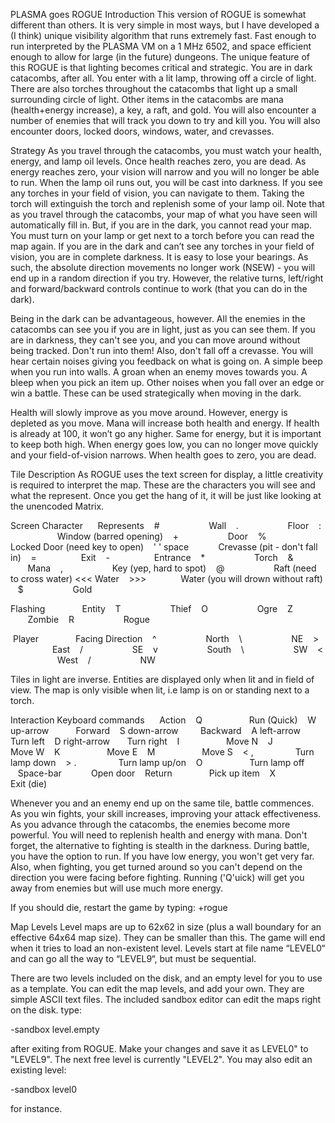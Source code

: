 PLASMA goes ROGUE
Introduction
This version of ROGUE is somewhat different than others. It is very simple in most ways, but I have developed a (I think) unique visibility algorithm that runs extremely fast. Fast enough to run interpreted by the PLASMA VM on a 1 MHz 6502, and space efficient enough to allow for large (in the future) dungeons. The unique feature of this ROGUE is that lighting becomes critical and strategic. You are in dark catacombs, after all. You enter with a lit lamp, throwing off a circle of light. There are also torches throughout the catacombs that light up a small surrounding circle of light. Other items in the catacombs are mana (health+energy increase), a key, a raft, and gold. You will also encounter a number of enemies that will track you down to try and kill you. You will also encounter doors, locked doors, windows, water, and crevasses.

Strategy
As you travel through the catacombs, you must watch your health, energy, and lamp oil levels. Once health reaches zero, you are dead. As energy reaches zero, your vision will narrow and you will no longer be able to run. When the lamp oil runs out, you will be cast into darkness. If you see any torches in your field of vision, you can navigate to them. Taking the torch will extinguish the torch and replenish some of your lamp oil. Note that as you travel through the catacombs, your map of what you have seen will automatically fill in. But, if you are in the dark, you cannot read your map. You must turn on your lamp or get next to a torch before you can read the map again. If you are in the dark and can’t see any torches in your field of vision, you are in complete darkness. It is easy to lose your bearings. As such, the absolute direction movements no longer work (NSEW) - you will end up in a random direction if you try. However, the relative turns, left/right and forward/backward controls continue to work (that you can do in the dark).

Being in the dark can be advantageous, however. All the enemies in the catacombs can see you if you are in light, just as you can see them. If you are in darkness, they can't see you, and you can move around without being tracked. Don't run into them! Also, don't fall off a crevasse. You will hear certain noises giving you feedback on what is going on. A simple beep when you run into walls. A groan when an enemy moves towards you. A bleep when you pick an item up. Other noises when you fall over an edge or win a battle. These can be used strategically when moving in the dark.

Health will slowly improve as you move around. However, energy is depleted as you move. Mana will increase both health and energy. If health is already at 100, it won’t go any higher. Same for energy, but it is important to keep both high. When energy goes low, you can no longer move quickly and your field-of-vision narrows. When health goes to zero, you are dead.

Tile Description
As ROGUE uses the text screen for display, a little creativity is required to interpret the map. These are the characters you will see and what the represent. Once you get the hang of it, it will be just like looking at the unencoded Matrix.

Screen Character      Represents
   #                    Wall
   .                    Floor
   :                    Window (barred opening)
   +                    Door
   %                    Locked Door (need key to open)
   ' ' space            Crevasse (pit - don't fall in)
   =                    Exit
   -                    Entrance
   *                    Torch
   &                    Mana
   ,                    Key (yep, hard to spot)
   @                    Raft (need to cross water)
   <<<                  Water
   >>>                  Water (you will drown without raft)
   $                    Gold

Flashing               Entity
   T                    Thief
   O                    Ogre
   Z                    Zombie
   R                    Rogue

 Player               Facing Direction
   ^                    North
   \                    NE
   >                    East
   /                    SE
   v                    South
   \                    SW
   <                    West
   /                    NW

Tiles in light are inverse. Entities are displayed only when lit and in field of view. The map is only visible when lit, i.e lamp is on or standing next to a torch.

Interaction
Keyboard commands        Action
   Q                    Run (Quick)
   W up-arrow           Forward
   S down-arrow         Backward
   A left-arrow         Turn left
   D right-arrow        Turn right
   I                    Move N
   J                    Move W
   K                    Move E
   M                    Move S
   < ,                  Turn lamp down
   > .                  Turn lamp up/on
   O                    Turn lamp off
   Space-bar            Open door
   Return               Pick up item
   X                    Exit (die)

Whenever you and an enemy end up on the same tile, battle commences. As you win fights, your skill increases, improving your attack effectiveness. As you advance through the catacombs, the enemies become more powerful. You will need to replenish health and energy with mana. Don't forget, the alternative to fighting is stealth in the darkness. During battle, you have the option to run. If you have low energy, you won't get very far. Also, when fighting, you get turned around so you can't depend on the direction you were facing before fighting. Running ('Q'uick) will get you away from enemies but will use much more energy.

If you should die, restart the game by typing:
+rogue

Map Levels
Level maps are up to 62x62 in size (plus a wall boundary for an effective 64x64 map size). They can be smaller than this. The game will end when it tries to load an non-existent level. Levels start at file name “LEVEL0“ and can go all the way to “LEVEL9“, but must be sequential.

There are two levels included on the disk, and an empty level for you to use as a template. You can edit the map levels, and add your own. They are simple ASCII text files. The included sandbox editor can edit the maps right on the disk. type:

-sandbox level.empty

after exiting from ROGUE. Make your changes and save it as LEVEL0" to "LEVEL9". The next free level is currently "LEVEL2". You may also edit an existing level:

-sandbox level0

for instance.

